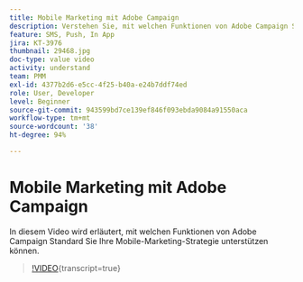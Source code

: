 ```yaml
---
title: Mobile Marketing mit Adobe Campaign
description: Verstehen Sie, mit welchen Funktionen von Adobe Campaign Standard Sie Ihre Mobile-Marketing-Strategie unterstützen können.
feature: SMS, Push, In App
jira: KT-3976
thumbnail: 29468.jpg
doc-type: value video
activity: understand
team: PMM
exl-id: 4377b2d6-e5cc-4f25-b40a-e24b7ddf74ed
role: User, Developer
level: Beginner
source-git-commit: 943599bd7ce139ef846f093ebda9084a91550aca
workflow-type: tm+mt
source-wordcount: '38'
ht-degree: 94%

---
```


# Mobile Marketing mit Adobe Campaign

In diesem Video wird erläutert, mit welchen Funktionen von Adobe Campaign Standard Sie Ihre Mobile-Marketing-Strategie unterstützen können.

>[!VIDEO](https://video.tv.adobe.com/v/29468?learn=on){transcript=true}
